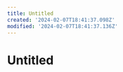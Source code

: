 ```yaml
---
title: Untitled
created: '2024-02-07T18:41:37.098Z'
modified: '2024-02-07T18:41:37.136Z'
---
```


# Untitled
